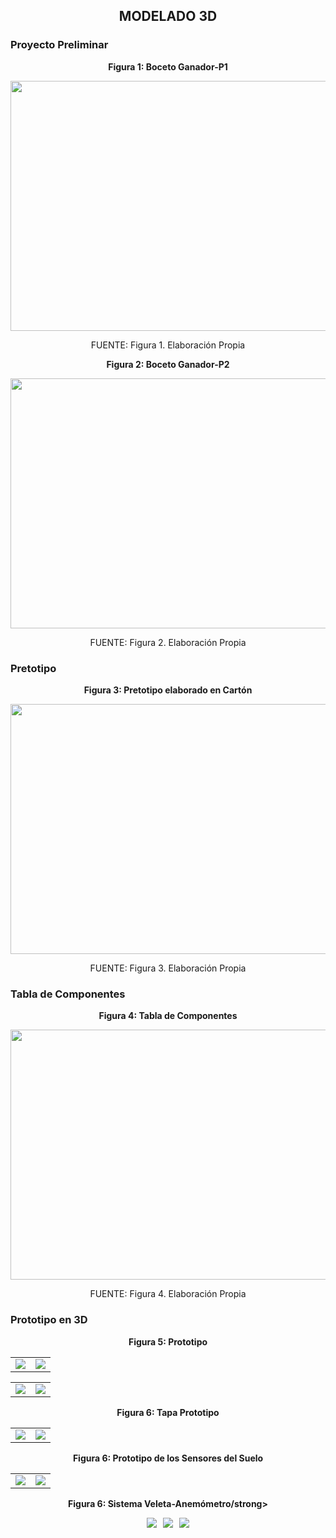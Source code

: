 ## <p align=center>MODELADO 3D</p>

### Proyecto Preliminar 
<p align="center"><strong>Figura 1: Boceto Ganador-P1</strong></p>

<p align="center"><img src="https://github.com/user-attachments/assets/34b267e8-dfb3-4fc6-99fc-d22d2df308f7" width="700" height="400" style="margin: auto;"></p>

<p align="center" class="note text-center note-white">FUENTE: Figura 1. Elaboración Propia</p>

<p align="center"><strong>Figura 2: Boceto Ganador-P2</strong></p>

<p align="center"><img src="https://github.com/user-attachments/assets/08cafd5b-c92c-4d7f-b76e-303299b8a10c" width="700" height="400" style="margin: auto;"></p>

<p align="center" class="note text-center note-white">FUENTE: Figura 2. Elaboración Propia</p>

### Pretotipo
<p align="center"><strong>Figura 3: Pretotipo elaborado en Cartón</strong></p>

<p align="center"><img src="" width="600" height="400" style="margin: auto;"></p>

<p align="center" class="note text-center note-white">FUENTE: Figura 3. Elaboración Propia</p>

### Tabla de Componentes
<p align="center"><strong>Figura 4: Tabla de Componentes</strong></p>

<p align="center"><img src="" width="600" height="400" style="margin: auto;"></p>

<p align="center" class="note text-center note-white">FUENTE: Figura 4. Elaboración Propia</p>

### Prototipo en 3D
<p align="center"><strong>Figura 5: Prototipo</strong></p>
<div align="center">
<table>
  <tr>
    <td><img src="https://github.com/user-attachments/assets/c55e5f53-840e-4e8a-8d2e-9865e5a6e44e"></td>
    <td><img src="https://github.com/user-attachments/assets/e0f38adb-89e4-437b-bfdc-9b9cdf734c5c"></td>
  </tr>
</table>
</div>

<div align="center">
<table>
  <tr>
    <td><img src="https://github.com/user-attachments/assets/69f399ea-c735-42d9-b540-e76169112bcc"></td>
    <td><img src="https://github.com/user-attachments/assets/00c9fa8c-9cf1-4258-bd87-a93056654807"></td>
  </tr>
</table>
</div>

<p align="center"><strong>Figura 6: Tapa Prototipo</strong></p>

<div align="center">
<table>
  <tr>
    <td><img src="https://github.com/user-attachments/assets/be59166f-32a0-4e41-ab9a-c68702281ca2""></td>
    <td><img src="https://github.com/user-attachments/assets/12752a69-9756-4a95-99cb-51ece77b5585"></td>
  </tr>
</table>
</div>

<p align="center"><strong>Figura 6: Prototipo de los Sensores del Suelo</strong></p>
<div align="center">
<table>
  <tr>
    <td><img src="https://github.com/user-attachments/assets/c55e5f53-840e-4e8a-8d2e-9865e5a6e44e""></td>
    <td><img src="https://github.com/user-attachments/assets/0babc158-3b51-4a02-9425-e1217798797d"></td>
  </tr>
</table>
</div>

<p align="center"><strong>Figura 6: Sistema Veleta-Anemómetro/strong></p>
<div align="center">
  <div style="display: flex; justify-content: center; gap: 10px;">
    <img src="https://github.com/user-attachments/assets/2af5c8f3-1a2f-4f2b-b228-7be5d23bbd74" style="max-width: 100%; height: auto;">
    <img src="https://github.com/user-attachments/assets/c4f0b0f1-4e9c-4d7c-bb82-d533bbbeab71" style="max-width: 100%; height: auto;">
    <img src="https://github.com/user-attachments/assets/1a464e82-c46a-49c8-8202-a251e48d1a50" style="max-width: 100%; height: auto;">
  </div>
</div>
